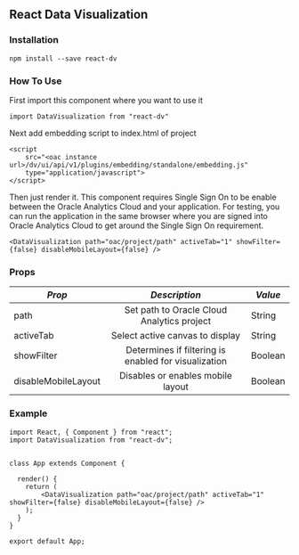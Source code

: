 ## React Data Visualization

### Installation

`npm install --save react-dv`

### How To Use

First import this component where you want to use it

`import DataVisualization from "react-dv"`

Next add embedding script to index.html of project

```
<script
    src="<oac instance url>/dv/ui/api/v1/plugins/embedding/standalone/embedding.js"
    type="application/javascript">
</script>
```

Then just render it. This component requires Single Sign On to be enable between the Oracle Analytics Cloud and your application. For testing, you can run the application in the same browser where you are signed into Oracle Analytics Cloud to get around the Single Sign On requirement.

`<DataVisualization path="oac/project/path" activeTab="1" showFilter={false} disableMobileLayout={false} />`

### Props

| _Prop_              |                       _Description_                        | _Value_       |
| ------------------- | :--------------------------------------------------------: | ------------- |
| path                |         Set path to Oracle Cloud Analytics project         | String        |
| activeTab           |              Select active canvas to display               | String        |
| showFilter          |    Determines if filtering is enabled for visualization    | Boolean       |
| disableMobileLayout |             Disables or enables mobile layout              | Boolean       |

### Example

```
import React, { Component } from "react";
import DataVisualization from "react-dv";


class App extends Component {

  render() {
    return (
        <DataVisualization path="oac/project/path" activeTab="1" showFilter={false} disableMobileLayout={false} />
    );
  }
}

export default App;
```
